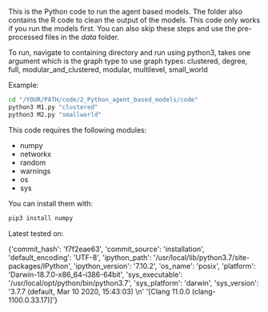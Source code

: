 This is the Python code to run the agent based models. The folder also contains the R code to clean the output of the models. This code only works if you run the models first. You can also skip these steps and use the pre-processed files in the *data* folder. 

To run, navigate to containing directory and run using python3, takes one argument which is the graph type to use
graph types: clustered, degree, full, modular_and_clustered, modular, multilevel, small_world

Example:
```bash
cd "/YOUR/PATH/code/2_Python_agent_based_models/code"
python3 M1.py "clustered"
python3 M2.py "smallworld"
```
This code requires the following modules:

* numpy 
* networkx 
* random
* warnings
* os
* sys

You can install them with:
```bash
pip3 install numpy
```

Latest tested on:

{'commit_hash': 'f7f2eae63',
 'commit_source': 'installation',
 'default_encoding': 'UTF-8',
 'ipython_path': '/usr/local/lib/python3.7/site-packages/IPython',
 'ipython_version': '7.10.2',
 'os_name': 'posix',
 'platform': 'Darwin-18.7.0-x86_64-i386-64bit',
 'sys_executable': '/usr/local/opt/python/bin/python3.7',
 'sys_platform': 'darwin',
 'sys_version': '3.7.7 (default, Mar 10 2020, 15:43:03) \n'
                '[Clang 11.0.0 (clang-1100.0.33.17)]'}
